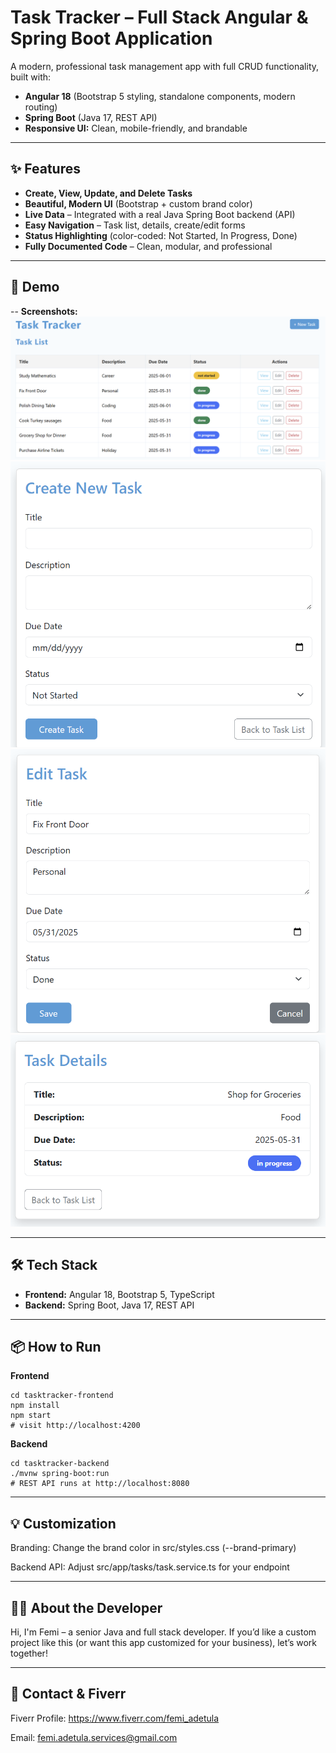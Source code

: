 # Task Tracker – Full Stack Angular & Spring Boot Application

A modern, professional task management app with full CRUD functionality, built with:
- **Angular 18** (Bootstrap 5 styling, standalone components, modern routing)
- **Spring Boot** (Java 17, REST API)
- **Responsive UI:** Clean, mobile-friendly, and brandable

---

## ✨ Features

- **Create, View, Update, and Delete Tasks**
- **Beautiful, Modern UI** (Bootstrap + custom brand color)
- **Live Data** – Integrated with a real Java Spring Boot backend (API)
- **Easy Navigation** – Task list, details, create/edit forms
- **Status Highlighting** (color-coded: Not Started, In Progress, Done)
- **Fully Documented Code** – Clean, modular, and professional

---

## 🚀 Demo

-- **Screenshots:**  
  ![Task List](screenshots/task-list-screenshot.png)
  ![Create Task](screenshots/create-task-screenshot.png)
  ![Edit Task](screenshots/edit-task-screenshot.png)
  ![Task Details](screenshots/task-details-screenshot.png)

---

## 🛠️ Tech Stack

- **Frontend:** Angular 18, Bootstrap 5, TypeScript
- **Backend:** Spring Boot, Java 17, REST API

---

## 📦 How to Run

**Frontend**
```
cd tasktracker-frontend
npm install
npm start
# visit http://localhost:4200
```

**Backend**
```
cd tasktracker-backend
./mvnw spring-boot:run
# REST API runs at http://localhost:8080
```

---

## 💡 Customization
Branding: Change the brand color in src/styles.css (--brand-primary)

Backend API: Adjust src/app/tasks/task.service.ts for your endpoint

---

## 🙋‍♂️ About the Developer
Hi, I'm Femi – a senior Java and full stack developer.
If you’d like a custom project like this (or want this app customized for your business), let’s work together!

---

## 📧 Contact & Fiverr
Fiverr Profile: https://www.fiverr.com/femi_adetula

Email: femi.adetula.services@gmail.com
